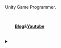  Unity Game Programmer.   
 
<div style="display:flex; width:300px; padding:32px">
<b><a href=https://blog.shlife.dev>Blog</a></b>
<span> & </span>
<b><a href=https://youtube.shlife.dev>Youtube</a></b>
</div> 
<details style="font-size=32px">
<summary></summary>
 
 ## Secret Story 
 I have two hamsters.  
 <div style="display:flex justify-content:center width:100%">
  <img src=https://user-images.githubusercontent.com/49047211/235334997-bd1947cb-1fd3-42ec-a956-f8dee6e24923.jpg width=200px/>  
  <img src=https://user-images.githubusercontent.com/49047211/235335036-ea245bee-6f63-40bc-99da-0ef032319a9d.jpg width=200px/> 
 </div>
 
 ### Happy Part
 - Calculate the number of bugs(Mealwarm) the hamster eats in lifetime (2,000).
 - Thinking.
 - Oh, **1 Hamster catch 2000 Bugs.** So `2 Hamster` = `-4000 bugs`
 - My logic correct?


### Unhappy Part 
Let's think again. I have a cat.  
 ![image](https://user-images.githubusercontent.com/49047211/235334927-40504b50-a4c5-487b-a5be-89a64afe1b2b.png)  
 - However My cat wants to eat hamsters.
 - But I Love my cat.
 - So I'm not free from bugs. 😥


-------------------
# But  
Even though there are many bugs.. I am just happy with my current life with my pets! 

![image](https://user-images.githubusercontent.com/49047211/235335478-83c32c3c-6066-43e5-bbab-659f0afd09d1.png)

<details>
<summary>.
</summary>
 
![image](https://user-images.githubusercontent.com/49047211/235338616-92ce35a2-d546-484d-9fe9-4b3b94eedf8c.png)
</details>
</details>

